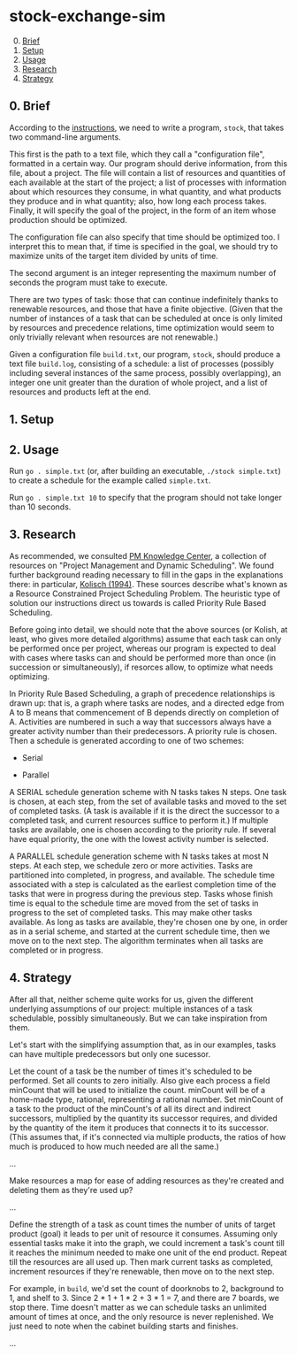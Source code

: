# stock-exchange-sim

0. [Brief](#-brief)
1. [Setup](#1-setup)
2. [Usage](#2-usage)
3. [Research](#3-research)
4. [Strategy](#4-strategy)

## 0. Brief

According to the [instructions](https://github.com/01-edu/public/tree/master/subjects/stock-exchange-sim), we need to write a program, `stock`, that takes two command-line arguments.

This first is the path to a text file, which they call a "configuration file", formatted in a certain way. Our program should derive information, from this file, about a project. The file will contain a list of resources and quantities of each available at the start of the project; a list of processes with information about which resources they consume, in what quantity, and what products they produce and in what quantity; also, how long each process takes. Finally, it will specify the goal of the project, in the form of an item whose production should be optimized.

The configuration file can also specify that time should be optimized too. I interpret this to mean that, if time is specified in the goal, we should try to maximize units of the target item divided by units of time.

The second argument is an integer representing the maximum number of seconds the program must take to execute.

There are two types of task: those that can continue indefinitely thanks to renewable resources, and those that have a finite objective. (Given that the number of instances of a task that can be scheduled at once is only limited by resources and precedence relations, time optimization would seem to only trivially relevant when resources are not renewable.)

Given a configuration file `build.txt`, our program, `stock`, should produce a text file `build.log`, consisting of a schedule: a list of processes (possibly including several instances of the same process, possibly overlapping), an integer one unit greater than the duration of whole project, and a list of resources and products left at the end.

## 1. Setup

## 2. Usage

Run `go . simple.txt` (or, after building an executable, `./stock simple.txt`) to create a schedule for the example called `simple.txt`.

Run `go . simple.txt 10` to specify that the program should not take longer than 10 seconds.

## 3. Research

As recommended, we consulted [PM Knowledge Center](https://www.pmknowledgecenter.com), a collection of resources on "Project Management and Dynamic Scheduling". We found further background reading necessary to fill in the gaps in the explanations there: in particular, [Kolisch (1994)](https://www.econstor.eu/bitstream/10419/155418/1/manuskript_344.pdf). These sources describe what's known as a Resource Constrained Project Scheduling Problem. The heuristic type of solution our instructions direct us towards is called Priority Rule Based Scheduling.

Before going into detail, we should note that the above sources (or Kolish, at least, who gives more detailed algorithms) assume that each task can only be performed once per project, whereas our program is expected to deal with cases where tasks can and should be performed more than once (in succession or simultaneously), if resorces allow, to optimize what needs optimizing.

In Priority Rule Based Scheduling, a graph of precedence relationships is drawn up: that is, a graph where tasks are nodes, and a directed edge from A to B means that commencement of B depends directly on completion of A. Activities are numbered in such a way that successors always have a greater activity number than their predecessors. A priority rule is chosen. Then a schedule is generated according to one of two schemes:

- Serial

- Parallel

A SERIAL schedule generation scheme with N tasks takes N steps. One task is chosen, at each step, from the set of available tasks and moved to the set of completed tasks. (A task is available if it is the direct the successor to a completed task, and current resources suffice to perform it.) If multiple tasks are available, one is chosen according to the priority rule. If several have equal priority, the one with the lowest activity number is selected.

A PARALLEL schedule generation scheme with N tasks takes at most N steps. At each step, we schedule zero or more activities. Tasks are partitioned into completed, in progress, and available. The schedule time associated with a step is calculated as the earliest completion time of the tasks that were in progress during the previous step. Tasks whose finish time is equal to the schedule time are moved from the set of tasks in progress to the set of completed tasks. This may make other tasks available. As long as tasks are available, they're chosen one by one, in order as in a serial scheme, and started at the current schedule time, then we move on to the next step. The algorithm terminates when all tasks are completed or in progress.

## 4. Strategy

After all that, neither scheme quite works for us, given the different underlying assumptions of our project: multiple instances of a task schedulable, possibly simultaneously. But we can take inspiration from them.

Let's start with the simplifying assumption that, as in our examples, tasks can have multiple predecessors but only one sucessor.

Let the count of a task be the number of times it's scheduled to be performed. Set all counts to zero initially. Also give each process a field minCount that will be used to initialize the count. minCount will be of a home-made type, rational, representing a rational number. Set minCount of a task to the product of the minCount's of all its direct and indirect successors, multiplied by the quantity its successor requires, and divided by the quantity of the item it produces that connects it to its successor. (This assumes that, if it's connected via multiple products, the ratios of how much is produced to how much needed are all the same.)

...

Make resources a map for ease of adding resources as they're created and deleting them as they're used up?

...

Define the strength of a task as count times the number of units of target product (goal) it leads to per unit of resource it consumes. Assuming only essential tasks make it into the graph, we could increment a task's count till it reaches the minimum needed to make one unit of the end product. Repeat till the resources are all used up. Then mark current tasks as completed, increment resources if they're renewable, then move on to the next step.

For example, in `build`, we'd set the count of doorknobs to 2, background to 1, and shelf to 3. Since 2 \* 1 + 1 \* 2 + 3 \* 1 = 7, and there are 7 boards, we stop there. Time doesn't matter as we can schedule tasks an unlimited amount of times at once, and the only resource is never replenished. We just need to note when the cabinet building starts and finishes.

...
